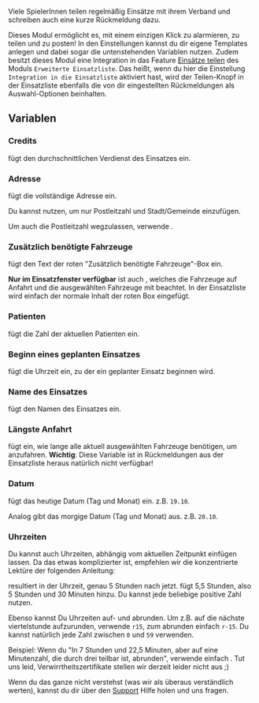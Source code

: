 Viele SpielerInnen teilen regelmäßig Einsätze mit ihrem Verband und schreiben auch eine kurze Rückmeldung dazu.

Dieses Modul ermöglicht es, mit einem einzigen Klick zu alarmieren, zu teilen und zu posten!
In den Einstellungen kannst du dir eigene Templates anlegen und dabei sogar die untenstehenden Variablen nutzen.
Zudem besitzt dieses Modul eine Integration in das Feature [Einsätze teilen](extendedCallList.md#einsatze-teilen) des Moduls `Erweiterte Einsatzliste`. Das heißt, wenn du hier die Einstellung `Integration in die Einsatzliste` aktiviert hast, wird der Teilen-Knopf in der Einsatzliste ebenfalls die von dir eingestellten Rückmeldungen als Auswahl-Optionen beinhalten.

## Variablen

### Credits

<variable variable="credits"/> fügt den durchschnittlichen Verdienst des Einsatzes ein.

### Adresse

<variable variable="address"/> fügt die vollständige Adresse ein.

Du kannst <variable variable="city"/> nutzen, um nur Postleitzahl und Stadt/Gemeinde einzufügen.

Um auch die Postleitzahl wegzulassen, verwende <variable variable="cityWithoutZip"/>.

### Zusätzlich benötigte Fahrzeuge

<variable variable="remaining"/> fügt den Text der roten "Zusätzlich benötigte Fahrzeuge"-Box ein.

**Nur im Einsatzfenster verfügbar** ist auch <variable variable="remainingSpecial"/>, welches die Fahrzeuge auf Anfahrt und die ausgewählten Fahrzeuge mit beachtet. In der Einsatzliste wird einfach der normale Inhalt der roten Box eingefügt.

### Patienten

<variable variable="patients"/> fügt die Zahl der aktuellen Patienten ein.

### Beginn eines geplanten Einsatzes

<variable variable="beginAt"/> fügt die Uhrzeit ein, zu der ein geplanter Einsatz beginnen wird.

### Name des Einsatzes

<variable variable="name"/> fügt den Namen des Einsatzes ein.

### Längste Anfahrt

<variable variable="longestDrive"/> fügt ein, wie lange alle aktuell ausgewählten Fahrzeuge benötigen, um anzufahren. **Wichtig**: Diese Variable ist in Rückmeldungen aus der Einsatzliste heraus natürlich nicht verfügbar!

### Datum

<variable variable="today"/> fügt das heutige Datum (Tag und Monat) ein. z.B. `19.10`.

Analog gibt <variable variable="tomorrow"/> das morgige Datum (Tag und Monat) aus. z.B. `20.10`.

### Uhrzeiten

Du kannst auch Uhrzeiten, abhängig vom aktuellen Zeitpunkt einfügen lassen. Da das etwas komplizierter ist, empfehlen wir die konzentrierte Lektüre der folgenden Anleitung:

<variable variable="now+5"/> resultiert in der Uhrzeit, genau 5 Stunden nach jetzt. <variable variable="now+5,5"/> fügt 5,5 Stunden, also 5 Stunden und 30 Minuten hinzu. Du kannst jede beliebige positive Zahl nutzen.

Ebenso kannst Du Uhrzeiten auf- und abrunden. Um z.B. auf die nächste viertelstunde aufzurunden, verwende `r15`, zum abrunden einfach `r-15`. Du kannst natürlich jede Zahl zwischen `0` und `59` verwenden.

Beispiel: Wenn du "In 7 Stunden und 22,5 Minuten, aber auf eine Minutenzahl, die durch drei teilbar ist, abrunden", verwende einfach <variable variable="now+7.266r-3"/>. Tut uns leid, Verwirrtheitszertifikate stellen wir derzeit leider nicht aus ;)

Wenn du das ganze nicht verstehst (was wir als überaus verständlich werten), kannst du dir über den [Support](/support.md) Hilfe holen und uns fragen.
